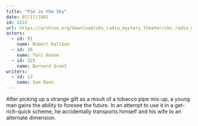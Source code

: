 ```yaml
---
title: "Pie in the Sky"
date: 07/17/1981
id: 1222
url: https://archive.org/download/cbs_radio_mystery_theater/cbs_radio_mystery_theater-1201-1250.zip/cbs_radio_mystery_theater-1201-1250%2Fcbsrmt_1222_pie_in_the_sky.mp3
actors:  
  - id: 91
    name: Robert Kaliban  
  - id: 26
    name: Teri Keane  
  - id: 325
    name: Bernard Grant
writers:  
  - id: 13
    name: Sam Dann
---
```

After picking up a strange gift as a result of a tobacco pipe mix-up, a young man gains the ability to foresee the future. In an attempt to use it in a get-rich-quick scheme, he accidentally transports himself and his wife to an alternate dimension.